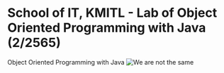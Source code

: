 # School of IT, KMITL - Lab of Object Oriented Programming with Java (2/2565)
Object Oriented Programming with Java
![We are not the same](https://programmerhumor.io/wp-content/uploads/2022/10/programmerhumor-io-java-memes-backend-memes-53619430972da5f-758x1095.jpg)
